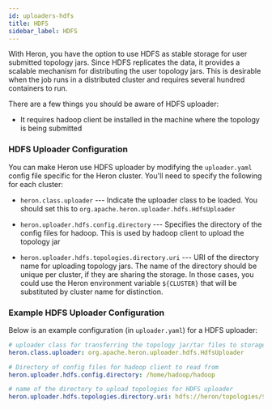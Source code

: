 ```yaml
---
id: uploaders-hdfs
title: HDFS
sidebar_label: HDFS
---
```

<!--
    Licensed to the Apache Software Foundation (ASF) under one
    or more contributor license agreements.  See the NOTICE file
    distributed with this work for additional information
    regarding copyright ownership.  The ASF licenses this file
    to you under the Apache License, Version 2.0 (the
    "License"); you may not use this file except in compliance
    with the License.  You may obtain a copy of the License at
      http://www.apache.org/licenses/LICENSE-2.0
    Unless required by applicable law or agreed to in writing,
    software distributed under the License is distributed on an
    "AS IS" BASIS, WITHOUT WARRANTIES OR CONDITIONS OF ANY
    KIND, either express or implied.  See the License for the
    specific language governing permissions and limitations
    under the License.
-->

With Heron, you have the option to use HDFS as stable storage for user submitted
topology jars. Since HDFS replicates the data, it provides a scalable
mechanism for distributing the user topology jars. This is desirable when
the job runs in a distributed cluster and requires several hundred containers to
run.

There are a few things you should be aware of HDFS uploader:

* It requires hadoop client be installed in the machine where the topology is being submitted

### HDFS Uploader Configuration

You can make Heron use HDFS uploader by modifying the `uploader.yaml` config file specific
for the Heron cluster. You'll need to specify the following for each cluster:

* `heron.class.uploader` --- Indicate the uploader class to be loaded. You should set this
to `org.apache.heron.uploader.hdfs.HdfsUploader`

* `heron.uploader.hdfs.config.directory` --- Specifies the directory of the config files
for hadoop. This is used by hadoop client to upload the topology jar

* `heron.uploader.hdfs.topologies.directory.uri` --- URI of the directory name for uploading
topology jars. The name of the directory should be unique per cluster, if they are sharing the
storage. In those cases, you could use the Heron environment variable `${CLUSTER}` that will be
substituted by cluster name for distinction.

### Example HDFS Uploader Configuration

Below is an example configuration (in `uploader.yaml`) for a HDFS uploader:

```yaml
# uploader class for transferring the topology jar/tar files to storage
heron.class.uploader: org.apache.heron.uploader.hdfs.HdfsUploader

# Directory of config files for hadoop client to read from
heron.uploader.hdfs.config.directory: /home/hadoop/hadoop

# name of the directory to upload topologies for HDFS uploader
heron.uploader.hdfs.topologies.directory.uri: hdfs://heron/topologies/${CLUSTER}
```
